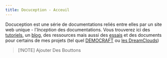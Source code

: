 ```yaml
---
title: Docuception - Acceuil
---
```

Docuception est une série de documentations reliés entre elles par un site web unique - l'*Inception* des documentations. Vous trouverez ici des [tutoriels](TUTO), un [blog](BLOG), des ressources mais aussi des [essais](ODOE) et des documents pour certains de mes projets (tel quel [DEMOCRAFT](DEMOCRAFT) ou [les DreamClouds](DREAMCLOUDS))

> [!NOTE] Ajouter Des Bouttons

